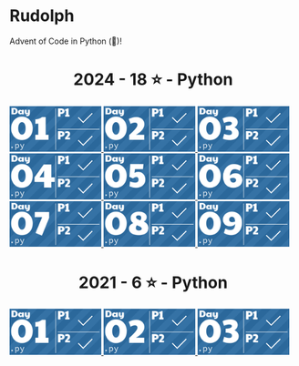 # Rudolph

Advent of Code in Python (🐍)!

<!-- AOC TILES BEGIN -->
<h1 align="center">
  2024 - 18 ⭐ - Python
</h1>
<a href="src/solutions/2024/day01.py">
  <img src=".aoc_tiles/tiles/2024/01.png" width="161px">
</a>
<a href="src/solutions/2024/day02.py">
  <img src=".aoc_tiles/tiles/2024/02.png" width="161px">
</a>
<a href="src/solutions/2024/day03.py">
  <img src=".aoc_tiles/tiles/2024/03.png" width="161px">
</a>
<a href="src/solutions/2024/day04.py">
  <img src=".aoc_tiles/tiles/2024/04.png" width="161px">
</a>
<a href="src/solutions/2024/day05.py">
  <img src=".aoc_tiles/tiles/2024/05.png" width="161px">
</a>
<a href="src/solutions/2024/day06.py">
  <img src=".aoc_tiles/tiles/2024/06.png" width="161px">
</a>
<a href="src/solutions/2024/day07.py">
  <img src=".aoc_tiles/tiles/2024/07.png" width="161px">
</a>
<a href="src/solutions/2024/day08.py">
  <img src=".aoc_tiles/tiles/2024/08.png" width="161px">
</a>
<a href="src/solutions/2024/day09.py">
  <img src=".aoc_tiles/tiles/2024/09.png" width="161px">
</a>
<h1 align="center">
  2021 - 6 ⭐ - Python
</h1>
<a href="src/solutions/2021/day01.py">
  <img src=".aoc_tiles/tiles/2021/01.png" width="161px">
</a>
<a href="src/solutions/2021/day02.py">
  <img src=".aoc_tiles/tiles/2021/02.png" width="161px">
</a>
<a href="src/solutions/2021/day03.py">
  <img src=".aoc_tiles/tiles/2021/03.png" width="161px">
</a>
<!-- AOC TILES END -->